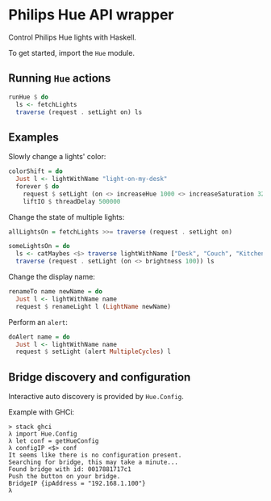 # Philips Hue API wrapper

Control Philips Hue lights with Haskell.

To get started, import the `Hue` module.

Running `Hue` actions
---------------------

```haskell
runHue $ do
  ls <- fetchLights
  traverse (request . setLight on) ls
```

Examples
--------

Slowly change a lights' color:
```haskell
colorShift = do
  Just l <- lightWithName "light-on-my-desk"
  forever $ do
    request $ setLight (on <> increaseHue 1000 <> increaseSaturation 32) l 
    liftIO $ threadDelay 500000
```

Change the state of multiple lights:
```haskell
allLightsOn = fetchLights >>= traverse (request . setLight on)
```

```haskell
someLightsOn = do
  ls <- catMaybes <$> traverse lightWithName ["Desk", "Couch", "Kitchen"]
  traverse (request . setLight (on <> brightness 100)) ls 
```

Change the display name:
```haskell
renameTo name newName = do
  Just l <- lightWithName name
  request $ renameLight l (LightName newName)
```

Perform an `alert`:
```haskell
doAlert name = do
  Just l <- lightWithName name
  request $ setLight (alert MultipleCycles) l 
```

Bridge discovery and configuration
----------------------------------
Interactive auto discovery is provided by `Hue.Config`.

Example with GHCi:

```
> stack ghci
λ import Hue.Config
λ let conf = getHueConfig
λ configIP <$> conf
It seems like there is no configuration present.
Searching for bridge, this may take a minute...
Found bridge with id: 0017881717c1
Push the button on your bridge.
BridgeIP {ipAddress = "192.168.1.100"}
λ 
```
